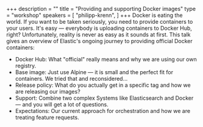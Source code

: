 +++
description = ""
title = "Providing and supporting Docker images"
type = "workshop"
speakers = [
        "philipp-krenn",
]
+++
Docker is eating the world. If you want to be taken seriously, you need to provide containers to your users. It's easy — everybody is uploading containers to Docker Hub, right? Unfortunately, reality is never as easy as it sounds at first. This talk gives an overview of Elastic's ongoing journey to providing official Docker containers:

* Docker Hub: What "official" really means and why we are using our own registry.
* Base image: Just use Alpine — it is small and the perfect fit for containers. We tried that and reconsidered…
* Release policy: What do you actually get in a specific tag and how we are releasing our images?
* Support: Combine two complex Systems like Elasticsearch and Docker — and you will get a lot of questions.
* Expectations: Our current approach for orchestration and how we are treating feature requests.